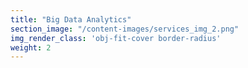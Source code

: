 ```yaml
---
title: "Big Data Analytics"
section_image: "/content-images/services_img_2.png"
img_render_class: 'obj-fit-cover border-radius'
weight: 2
---
```

